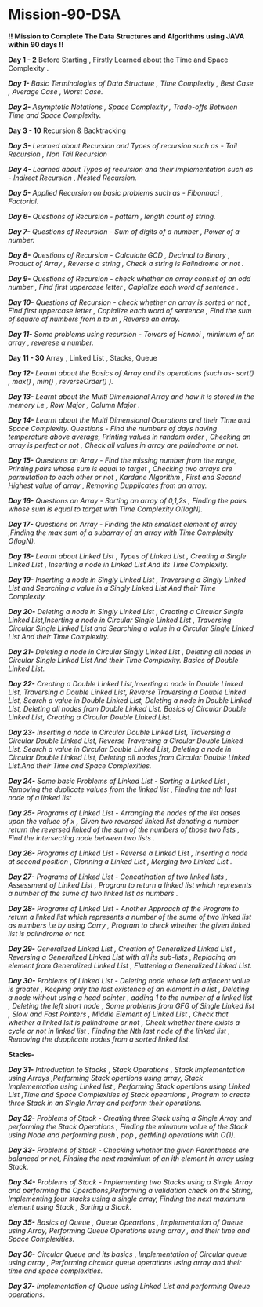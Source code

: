 # Mission-90-DSA

**!! Mission to Complete The Data Structures and Algorithms using JAVA within 90 days !!**

**Day 1 - 2**
Before Starting , Firstly Learned about the Time and Space Complexity .


_**Day 1-** Basic Terminologies of Data Structure , Time Complexity , Best Case , Average Case , Worst Case._

_**Day 2-** Asymptotic Notations , Space Complexity , Trade-offs Between Time and Space Complexity._

**Day 3 - 10**
Recursion & Backtracking

_**Day 3-** Learned about Recursion and Types of recursion such as - Tail Recursion , Non Tail Recursion_

_**Day 4-** Learned about Types of recursion and their implementation such as - Indirect Recursion , Nested Recursion._

_**Day 5-** Applied Recursion on basic problems such as - Fibonnaci , Factorial._

_**Day 6-** Questions of Recursion - pattern , length count of string._

_**Day 7-** Questions of Recursion - Sum of digits of a number , Power of a number._

_**Day 8-** Questions of Recursion - Calculate GCD , Decimal to Binary , Product of Array , Reverse a string , Check a string is Palindrome or not ._

_**Day 9-** Questions of Recursion - check whether an array consist of an odd number , Find first uppercase letter , Capialize each word of sentence ._

_**Day 10-** Questions of Recursion - check whether an array is sorted or not , Find first uppercase letter , Capialize each word of sentence , Find the sum of square  of numbers from n to m , Reverse an array._

_**Day 11-** Some problems using recursion - Towers of Hannoi , minimum of an array , reverese a number._


**Day 11 - 30**
Array , Linked List , Stacks, Queue

_**Day 12-** Learnt about the Basics of Array and its operations (such as- sort() , max() , min() , reverseOrder() )._

_**Day 13-** Learnt about the Multi Dimensional Array and how it is stored in the memory i.e , Row Major , Column Major ._

_**Day 14-** Learnt about the Multi Dimensional Operations and their Time and Space Complexity. Questions - Find the numbers of days having temperature above average, Printing values in random order , Checking an array is perfect or not , Check all values in array are palindrome or not._

_**Day 15-** Questions on Array - Find the missing number from the range, Printing pairs whose sum is equal to target , Checking two arrays are permutation to each other or not  , Kardane Algorithm , First and Second Highest value of array , Removing Dupplicates from an array._

_**Day 16-** Questions on Array - Sorting an array of 0,1,2s , Finding the pairs whose sum is equal to target with Time Complexity O(logN)._

_**Day 17-** Questions on Array - Finding the kth smallest element of array  ,Finding the max sum of a subarray of an array with Time Complexity O(logN)._

_**Day 18-** Learnt about Linked List , Types of Linked List , Creating a Single Linked List , Inserting a node in Linked List And Its Time Complexity._

_**Day 19-** Inserting a node in Singly Linked List , Traversing a Singly Linked List and Searching a value in a Singly Linked List And their Time Complexity._

_**Day 20-** Deleting a node in Singly Linked List , Creating a Circular Single Linked List,Inserting a node in Circular Single Linked List , Traversing Circular Single Linked List and Searching a value in a Circular Single Linked List And their Time Complexity._

_**Day 21-** Deleting a node in Circular Singly Linked List , Deleting all nodes in Circular Single Linked List And their Time Complexity. Basics of Double Linked List._

_**Day 22-** Creating a Double Linked List,Inserting a node in Double Linked List, Traversing a Double Linked List, Reverse Traversing a Double Linked List, Search a value in Double Linked List, Deleting a node in Double Linked List, Deleting all nodes from Double Linked List. Basics of Circular Double Linked List, Creating a Circular Double Linked List._

_**Day 23-** Inserting a node in Circular Double Linked List, Traversing a Circular Double Linked List, Reverse Traversing a Circular Double Linked List, Search a value in Circular Double Linked List, Deleting a node in Circular Double Linked List, Deleting all nodes from Circular Double Linked List.And their Time and Space Complexities._

_**Day 24-** Some basic Problems of Linked List - Sorting a Linked List , Removing the duplicate values from the linked list , Finding the nth last node of a linked list ._

_**Day 25-** Programs of Linked List - Arranging the nodes of the list bases upon the valuee of x , Given two reversed linked list denoting a number return the reversed linked of the sum of the numbers of those two lists , Find the intersecting node between two lists  ._

_**Day 26-** Programs of Linked List - Reverse a Linked List , Inserting a node at second position , Clonning a Linked List , Merging two Linked List  ._

_**Day 27-** Programs of Linked List - Concatination of two linked lists , Assessment of Linked List , Program to return a linked list which represents a number of the sume of two linked list as numbers  ._

_**Day 28-** Programs of Linked List - Another Approach of the Program to return a linked list which represents a number of the sume of two linked list as numbers   i.e by using Carry , Program to check whether the given linked list is palindrome or not._

_**Day 29-** Generalized Linked List , Creation of Generalized Linked List , Reversing a Generalized Linked List with all its sub-lists , Replacing an element from Generalized Linked List , Flattening a Generalized Linked List._

_**Day 30-** Problems of Linked List - Deleting node whose left adjacent value is greater , Keeping only the last existence of an element in a list ,  Deleting a node without using a head pointer , adding 1 to the number of a linked list , Deleting the left short node , Some problems from GFG of Single Linked list ,  Slow and Fast Pointers ,  Middle Element of Linked List , Check that whether a linked lsit is palindrome or not , Check whether there exists a cycle or not in linked list , Finding the Nth last node of the linked list , Removing the dupplicate nodes from a sorted linked list._

**Stacks-**

_**Day 31-** Introduction to Stacks , Stack Operations , Stack Implementation using Arrays ,Performing Stack opertions using array, Stack Implementation using Linked list , Performing Stack opertions using Linked List ,Time and Space Complexities of Stack opeartions , Program to create three Stack in an Single Array and perform their operations._

_**Day 32-** Problems of Stack - Creating three Stack using a Single Array and performing the Stack Operations , Finding the minimum value of the Stack using Node and performing push , pop , getMin() operations with O(1)._

_**Day 33-** Problems of Stack - Checking whether the given Parentheses are balanced or not, Finding the next maximium of an ith element in array using Stack._

_**Day 34-** Problems of Stack - Implementing two Stacks using a Single Array and performing the Operations,Performing a validation check on the String, Implementing four stacks using a single array, Finding the next maximum element using Stack , Sorting a Stack._

_**Day 35-** Basics of Queue ,  Queue Opeartions , Implementation of Queue using Array, Performing Queue Operations using array , and their time and Space Complexities._

_**Day 36-** Circular Queue and its basics , Implementation of Circular queue using array , Performing circular queue operations using array and their time and space complexities._

_**Day 37-** Implementation of Queue using Linked List and performing Queue operations._

